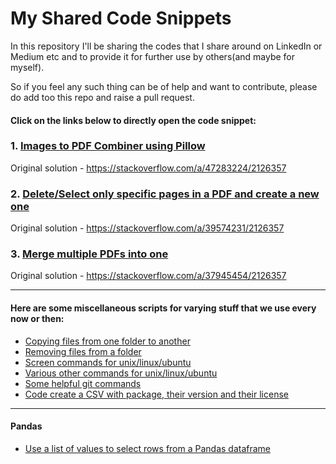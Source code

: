 # My Shared Code Snippets

In this repository I'll be sharing the codes that I share around on LinkedIn or 
Medium etc and to provide it for further use by others(and maybe for myself).

So if you feel any such thing can be of help and want to contribute, please do 
add too this repo and raise a pull request.

#### Click on the links below to directly open the code snippet:

### 1. [Images to PDF Combiner using Pillow](https://github.com/amitamola/shared_code_snippets/blob/main/images_to_pdf.py)
Original solution - https://stackoverflow.com/a/47283224/2126357

### 2. [Delete/Select only specific pages in a PDF and create a new one](https://github.com/amitamola/shared_code_snippets/blob/main/select_page_pdf_creator.py)
Original solution - https://stackoverflow.com/a/39574231/2126357

### 3. [Merge multiple PDFs into one](https://github.com/amitamola/shared_code_snippets/blob/main/pdf_merger.py)
Original solution - https://stackoverflow.com/a/37945454/2126357


********************************************************************************
#### Here are some miscellaneous scripts for varying stuff that we use every now or then:
- [Copying files from one folder to another](https://github.com/amitamola/shared_code_snippets/blob/main/miscellaneous/file_copier.py)
- [Removing files from a folder](https://github.com/amitamola/shared_code_snippets/blob/main/miscellaneous/file_remover.py)
- [Screen commands for unix/linux/ubuntu](https://github.com/amitamola/shared_code_snippets/blob/main/miscellaneous/screen_commands.md)
- [Various other commands for unix/linux/ubuntu](https://github.com/amitamola/shared_code_snippets/blob/main/miscellaneous/unix_commands.md)
- [Some helpful git commands](https://github.com/amitamola/shared_code_snippets/blob/main/miscellaneous/git_commands.md)
- [Code create a CSV with package, their version and their license](https://github.com/amitamola/shared_code_snippets/blob/main/miscellaneous/package_license_creator.py)

********************************************************************************
#### Pandas
- [Use a list of values to select rows from a Pandas dataframe](https://github.com/amitamola/shared_code_snippets/blob/main/pandas/df_subsetter.py)
